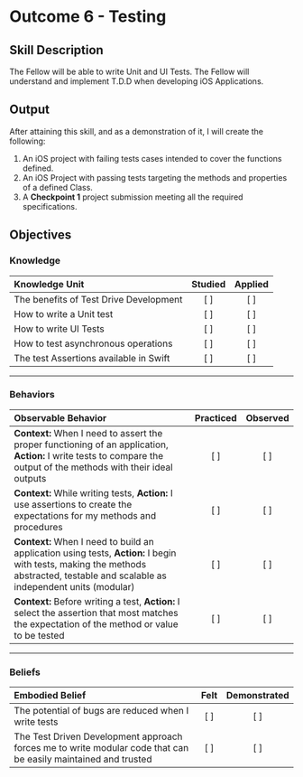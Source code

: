 # Outcome 6 - Testing
## Skill Description

The Fellow will be able to write Unit and UI Tests. The Fellow will understand and implement T.D.D when developing iOS Applications.

## Output

After attaining this skill, and as a demonstration of it, I will create the following:

1. An iOS project with failing tests cases intended to cover the functions defined.
2. An iOS Project with passing tests targeting the methods and properties of a defined Class.
3. A **Checkpoint 1** project submission meeting all the required specifications.

## Objectives
### Knowledge

| Knowledge Unit   |      Studied      | Applied |
|:-------------|:------------------:|:--------:|
| The benefits of Test Drive Development | [ ] | [ ] |
| How to write a Unit test | [ ] | [ ] |
| How to write UI Tests | [ ] | [ ] |
| How to test asynchronous operations | [ ] | [ ] |
| The test Assertions available in Swift | [ ] | [ ] |

-------

### Behaviors

| Observable Behavior   |      Practiced      | Observed |
|:-------------|:------------------:|:--------:|
| **Context:** When I need to assert the proper functioning of an application, **Action:** I write tests to compare the output of the methods with their ideal outputs | [ ] | [ ] |
| **Context:** While writing tests, **Action:** I use assertions to create the expectations for my methods and procedures | [ ] | [ ] |
| **Context:** When I need to build an application using tests, **Action:**  I begin with tests, making the methods abstracted, testable and scalable as independent units (modular) | [ ] | [ ] |
| **Context:** Before writing a test, **Action:** I select the assertion that most matches the expectation of the method or value to be tested | [ ] | [ ] |

-------

### Beliefs

| Embodied Belief   |      Felt      | Demonstrated |
|:-------------|:------------------:|:--------:|
| The potential of bugs are reduced when I write tests | [ ] | [ ] |
| The Test Driven Development approach forces me to write modular code that can be easily maintained and trusted | [ ] | [ ] |
